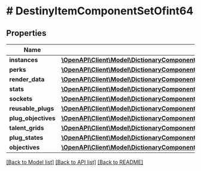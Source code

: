 # # DestinyItemComponentSetOfint64

## Properties

Name | Type | Description | Notes
------------ | ------------- | ------------- | -------------
**instances** | [**\OpenAPI\Client\Model\DictionaryComponentResponseOfint64AndDestinyItemInstanceComponent**](DictionaryComponentResponseOfint64AndDestinyItemInstanceComponent.md) |  | [optional]
**perks** | [**\OpenAPI\Client\Model\DictionaryComponentResponseOfint64AndDestinyItemPerksComponent**](DictionaryComponentResponseOfint64AndDestinyItemPerksComponent.md) |  | [optional]
**render_data** | [**\OpenAPI\Client\Model\DictionaryComponentResponseOfint64AndDestinyItemRenderComponent**](DictionaryComponentResponseOfint64AndDestinyItemRenderComponent.md) |  | [optional]
**stats** | [**\OpenAPI\Client\Model\DictionaryComponentResponseOfint64AndDestinyItemStatsComponent**](DictionaryComponentResponseOfint64AndDestinyItemStatsComponent.md) |  | [optional]
**sockets** | [**\OpenAPI\Client\Model\DictionaryComponentResponseOfint64AndDestinyItemSocketsComponent**](DictionaryComponentResponseOfint64AndDestinyItemSocketsComponent.md) |  | [optional]
**reusable_plugs** | [**\OpenAPI\Client\Model\DictionaryComponentResponseOfint64AndDestinyItemReusablePlugsComponent**](DictionaryComponentResponseOfint64AndDestinyItemReusablePlugsComponent.md) |  | [optional]
**plug_objectives** | [**\OpenAPI\Client\Model\DictionaryComponentResponseOfint64AndDestinyItemPlugObjectivesComponent**](DictionaryComponentResponseOfint64AndDestinyItemPlugObjectivesComponent.md) |  | [optional]
**talent_grids** | [**\OpenAPI\Client\Model\DictionaryComponentResponseOfint64AndDestinyItemTalentGridComponent**](DictionaryComponentResponseOfint64AndDestinyItemTalentGridComponent.md) |  | [optional]
**plug_states** | [**\OpenAPI\Client\Model\DictionaryComponentResponseOfuint32AndDestinyItemPlugComponent**](DictionaryComponentResponseOfuint32AndDestinyItemPlugComponent.md) |  | [optional]
**objectives** | [**\OpenAPI\Client\Model\DictionaryComponentResponseOfint64AndDestinyItemObjectivesComponent**](DictionaryComponentResponseOfint64AndDestinyItemObjectivesComponent.md) |  | [optional]

[[Back to Model list]](../../README.md#models) [[Back to API list]](../../README.md#endpoints) [[Back to README]](../../README.md)
